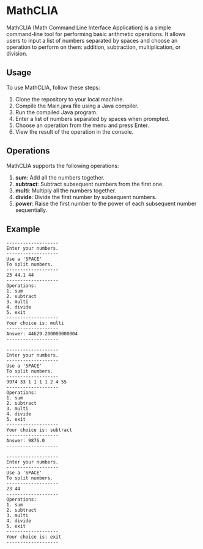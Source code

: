 # MathCLIA

MathCLIA (Math Command Line Interface Application) is a simple command-line tool for performing basic arithmetic operations. 
It allows users to input a list of numbers separated by spaces and choose an operation to perform on them: addition, subtraction, multiplication, or division.

## Usage

To use MathCLIA, follow these steps:

1. Clone the repository to your local machine.
2. Compile the Main.java file using a Java compiler.
3. Run the compiled Java program.
4. Enter a list of numbers separated by spaces when prompted.
5. Choose an operation from the menu and press Enter.
6. View the result of the operation in the console.

## Operations

MathCLIA supports the following operations:

1. **sum**: Add all the numbers together.
2. **subtract**: Subtract subsequent numbers from the first one.
3. **multi**: Multiply all the numbers together.
4. **divide**: Divide the first number by subsequent numbers.
4. **power**: Raise the first number to the power of each subsequent number sequentially.

## Example
```
-------------------
Enter your numbers.
-------------------
Use a 'SPACE' 
To split numbers.
-------------------
23 44.1 44
-------------------
Operations:
1. sum
2. subtract
3. multi
4. divide
5. exit
-------------------
Your choice is: multi
-------------------
Answer: 44629.200000000004
-------------------

-------------------
Enter your numbers.
-------------------
Use a 'SPACE' 
To split numbers.
-------------------
9974 33 1 1 1 1 2 4 55
-------------------
Operations:
1. sum
2. subtract
3. multi
4. divide
5. exit
-------------------
Your choice is: subtract
-------------------
Answer: 9876.0
-------------------

-------------------
Enter your numbers.
-------------------
Use a 'SPACE' 
To split numbers.
-------------------
23 44
-------------------
Operations:
1. sum
2. subtract
3. multi
4. divide
5. exit
-------------------
Your choice is: exit
-------------------
```
